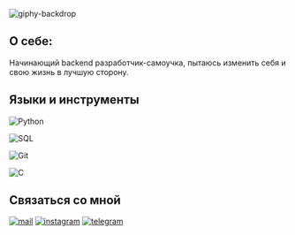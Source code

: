 ![giphy-backdrop](https://github.com/Agnevsky/AgnevskyIlya/assets/127847317/07b37373-37c9-4415-9ad1-6c80f9cdb00f)


## О себе:
 Начинающий backend разработчик-самоучка, пытаюсь изменить себя и свою жизнь в лучшую сторону.

## Языки и инструменты
![Python](https://img.shields.io/badge/PYTHON-green)

![SQL](https://img.shields.io/badge/SQL-blue)

![Git](https://img.shields.io/badge/GIT-black)

![C](https://img.shields.io/badge/C-orange)

## Связаться со мной

[![mail](https://img.shields.io/badge/mail-purple)](https://mail.yandex.ru/?from=tableau_yabro&uid=1224944789#inbox)
[![instagram](https://img.shields.io/badge/instagram-purple)](https://instagram.com/i.agnevsky?igshid=NzZlODBkYWE4Ng==)
[![telegram](https://img.shields.io/badge/telegram-purple)](https://t.me/Agnevsky21)
